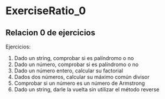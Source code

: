 <H1>ExerciseRatio_0</H1>
<H2>Relacion 0 de ejercicios</H2>

Ejercicios:

1. Dado un string, comprobar si es palíndromo o no
2. Dado un número, comprobar si es palíndromo o no
3. Dado un número entero, calcular su factorial
4. Dados dos números, calcular su máximo común divisor
5. Comprobar si un número es un número de Armstrong
6. Dado un string, darle la vuelta sin utilizar el método reverse